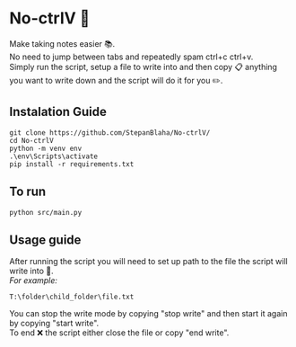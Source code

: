 # No-ctrlV :pushpin:
Make taking notes easier :books:.<br>
No need to jump between tabs and repeatedly spam ctrl+c ctrl+v.<br>
Simply run the script, setup a file to write into and then copy :clipboard: anything you want to write down and the script will do it for you :pencil2:.<br>


## Instalation Guide
```
git clone https://github.com/StepanBlaha/No-ctrlV/
cd No-ctrlV
python -m venv env
.\env\Scripts\activate
pip install -r requirements.txt
```

## To run
```
python src/main.py
```

## Usage guide
After running the script you will need to set up path to the file the script will write into :page_facing_up:.<br>
*For example:*
```
T:\folder\child_folder\file.txt
```
You can stop the write mode by copying "stop write" and then start it again by copying "start write".<br>
To end :x: the script either close the file or copy "end write".
